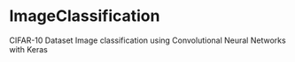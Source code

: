 # ImageClassification
CIFAR-10 Dataset Image classification using Convolutional Neural Networks with Keras
